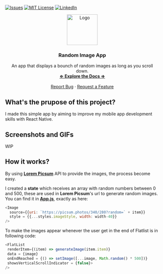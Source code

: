 [![Issues][issues-shield]][issues-url]
[![MIT License][license-shield]][license-url]
[![LinkedIn][linkedin-shield]][linkedin-url]

<div align="center">
    <img src="https://icon-library.com/images/gallery-icon/gallery-icon-5.jpg" alt="Logo" width="100" height="100">

<h3 align="center"><strong>Random Image App</strong></h3>
<p align="center">
An app that displays a bounch of random images as long as you scroll down.<br />
<a href="https://github.com/F1NH4WK/RandomImageApp"><strong>⇐ Explore the Docs ⇒</strong></a>
<br />
<br />
<a href="https://github.com/F1NH4WK/RandomImageApp/issues">Report Bug</a>
·
<a href="https://github.com/F1NH4WK/RandomImageApp/issues">Request a Feature</a>
</p>
</div>


## What's the prupose of this project?
I made this simple app by aiming to improve my mobile app development skills with React Native.

## Screenshots and GIFs
WIP

## How it works?
By using <a href = "https://picsum.photos">**Lorem Picsum**</a> API to provide the images, the process become easy.

I created a **state** which receives an array with random numbers between 0 and 500, these are used in **Lorem Picsum**'s url to generate random images.
You can find it in <a href = "App.js">**App.js**</a>, exactly as here:
```js
<Image 
  source={{uri: `https://picsum.photos/340/280?random=` + item}} 
  style = {{...styles.imageStyle, width: width-40}}
/>
```

To make the images appear whenever the user get in the end of Flatlist is in following code:
```js
<FlatList
 renderItem={(item) => generateImage(item.item)}
 data = {image}
 onEndReached = {() => setImage([...image, Math.random() * 500])}
 showsVerticalScrollIndicator = {false}>
/>
```


[issues-shield]: https://img.shields.io/github/issues/F1NH4WK/RandomImageApp.svg?style=for-the-badge
[issues-url]: https://github.com/F1NH4WK/RandomImageApp/issues
[license-shield]: https://img.shields.io/github/license/F1NH4WK/RandomImageApp.svg?style=for-the-badge
[license-url]: https://github.com/F1NH4WK/RandomImageApp/blob/main/LICENSE
[linkedin-shield]: https://img.shields.io/badge/-LinkedIn-black.svg?style=for-the-badge&logo=linkedin&colorB=555
[linkedin-url]: https://linkedin.com/in/finhawk
